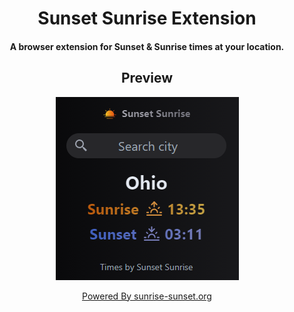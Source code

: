 <h1 align="center"> Sunset Sunrise Extension </h1>

<h4 align="center"> A browser extension for Sunset & Sunrise times at your location. </h4>

<h2 align="center"> Preview </h2>
<p align="center" width="100%">
  <img src="./src/assets/preview.png" alt="word counter pro logo" />
</p>

<div align="center">
  <a href="https://sunrise-sunset.org/"> Powered By sunrise-sunset.org </a>
</div>

